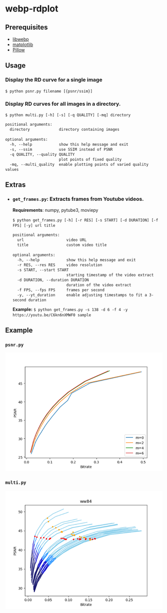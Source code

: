 # webp-rdplot

## Prerequisites
- [libwebp](https://github.com/webmproject/libwebp)
- [matplotlib](https://matplotlib.org/)
- [Pillow](https://pillow.readthedocs.io/en/stable/)

## Usage

### Display the RD curve for a single image
`$ python psnr.py filename [{psnr/ssim}]`

### Display RD curves for all images in a directory.
`$ python multi.py [-h] [-s] [-q QUALITY] [-mq] directory`
```
positional arguments:
  directory             directory containing images

optional arguments:
  -h, --help            show this help message and exit
  -s, --ssim            use SSIM instead of PSNR
  -q QUALITY, --quality QUALITY
                        plot points of fixed quality
  -mq, --multi_quality  enable plotting points of varied quality values
```

## Extras

* ### `get_frames.py`:   Extracts frames from Youtube videos.
  **Requirements**: numpy, pytube3, moviepy

  `$ python get_frames.py [-h] [-r RES] [-s START] [-d DURATION] [-f FPS] [-y] url title`

  ```
  positional arguments:
    url                   video URL
    title                 custom video title

  optional arguments:
    -h, --help            show this help message and exit
    -r RES, --res RES     video resolution
    -s START, --start START
                          starting timestamp of the video extract
    -d DURATION, --duration DURATION
                          duration of the video extract
    -f FPS, --fps FPS     frames per second
    -y, --yt_duration     enable adjusting timestamps to fit a 3-second duration
  ```

  **Example:** 
  `$ python get_frames.py -s 138 -d 6 -f 4 -y https://youtu.be/C6kn6nXMWF0 sample`


## Example

### `psnr.py`
![psnr](examples/psnr.png)

### `multi.py`
![multi](examples/multi.png)
